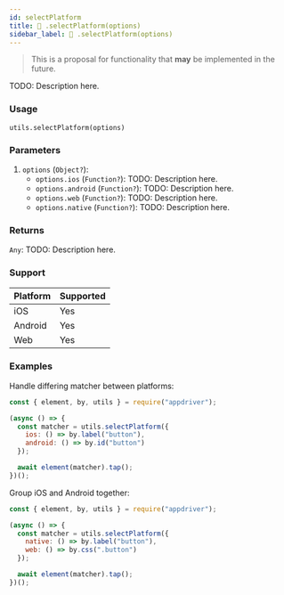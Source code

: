 ```yaml
---
id: selectPlatform
title: 🔬 .selectPlatform(options)
sidebar_label: 🔬 .selectPlatform(options)
---
```


> This is a proposal for functionality that **may** be implemented in the future.

TODO: Description here.

### Usage

```text
utils.selectPlatform(options)
```

### Parameters

1. `options` (`Object?`):
    - `options.ios` (`Function?`): TODO: Description here.
    - `options.android` (`Function?`): TODO: Description here.
    - `options.web` (`Function?`): TODO: Description here.
    - `options.native` (`Function?`): TODO: Description here.

### Returns

`Any`: TODO: Description here.

### Support

| Platform | Supported |
| -------- | --------- |
| iOS      | Yes       |
| Android  | Yes       |
| Web      | Yes       |

### Examples

Handle differing matcher between platforms:

```javascript
const { element, by, utils } = require("appdriver");

(async () => {
  const matcher = utils.selectPlatform({
    ios: () => by.label("button"),
    android: () => by.id("button")
  });

  await element(matcher).tap();
})();
```

Group iOS and Android together:

```javascript
const { element, by, utils } = require("appdriver");

(async () => {
  const matcher = utils.selectPlatform({
    native: () => by.label("button"),
    web: () => by.css(".button")
  });

  await element(matcher).tap();
})();
```